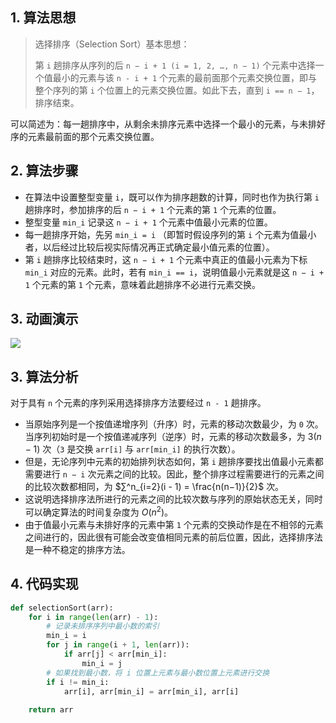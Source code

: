 ## 1. 算法思想

> 选择排序（Selection Sort）基本思想：
>
> 第 `i` 趟排序从序列的后 `n − i + 1 (i = 1, 2, …, n − 1)` 个元素中选择一个值最小的元素与该 `n - i + 1` 个元素的最前面那个元素交换位置，即与整个序列的第 `i` 个位置上的元素交换位置。如此下去，直到 `i == n − 1`，排序结束。

可以简述为：每一趟排序中，从剩余未排序元素中选择一个最小的元素，与未排好序的元素最前面的那个元素交换位置。

## 2. 算法步骤

- 在算法中设置整型变量 `i`，既可以作为排序趟数的计算，同时也作为执行第 `i` 趟排序时，参加排序的后 `n − i + 1` 个元素的第 `1` 个元素的位置。
- 整型变量 `min_i` 记录这 `n − i + 1` 个元素中值最小元素的位置。
- 每一趟排序开始，先另 `min_i = i` （即暂时假设序列的第 `i` 个元素为值最小者，以后经过比较后视实际情况再正式确定最小值元素的位置）。
- 第 `i` 趟排序比较结束时，这 `n − i + 1` 个元素中真正的值最小元素为下标 `min_i` 对应的元素。此时，若有 `min_i == i`，说明值最小元素就是这 `n − i + 1` 个元素的第 `1` 个元素，意味着此趟排序不必进行元素交换。

## 3. 动画演示

![](https://www.runoob.com/wp-content/uploads/2019/03/selectionSort.gif)

## 3. 算法分析

对于具有 `n` 个元素的序列采用选择排序方法要经过 `n - 1` 趟排序。

- 当原始序列是一个按值递增序列（升序）时，元素的移动次数最少，为 `0` 次。当序列初始时是一个按值递减序列（逆序）时，元素的移动次数最多，为 $3(n − 1)$ 次（`3` 是交换 `arr[i]` 与 `arr[min_i]` 的执行次数）。
- 但是，无论序列中元素的初始排列状态如何，第 `i` 趟排序要找出值最小元素都需要进行 `n − i` 次元素之间的比较。因此，整个排序过程需要进行的元素之间的比较次数都相同，为 $∑^n_{i=2}(i - 1) = \frac{n(n−1)}{2}$ 次。
- 这说明选择排序法所进行的元素之间的比较次数与序列的原始状态无关，同时可以确定算法的时间复杂度为 $O(n^2)$。
- 由于值最小元素与未排好序的元素中第 `1` 个元素的交换动作是在不相邻的元素之间进行的，因此很有可能会改变值相同元素的前后位置，因此，选择排序法是一种不稳定的排序方法。

## 4. 代码实现

```Python
def selectionSort(arr):
    for i in range(len(arr) - 1):
        # 记录未排序序列中最小数的索引
        min_i = i
        for j in range(i + 1, len(arr)):
            if arr[j] < arr[min_i]:
                min_i = j
        # 如果找到最小数，将 i 位置上元素与最小数位置上元素进行交换
        if i != min_i:
            arr[i], arr[min_i] = arr[min_i], arr[i]
            
    return arr
```


